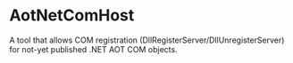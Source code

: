 # AotNetComHost
A tool that allows COM registration (DllRegisterServer/DllUnregisterServer) for not-yet published .NET AOT COM objects.
